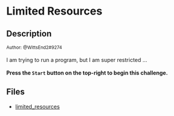 # Limited Resources

## Description

<small>Author: @WittsEnd2#9274</small><br><br>I am trying to run a program, but I am super restricted ... <br><br> <b>Press the <code>Start</code> button on the top-right to begin this challenge.</b>


## Files

* [limited_resources](files/limited_resources)


